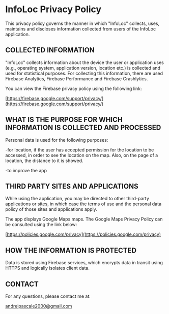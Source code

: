 # InfoLoc Privacy Policy

This privacy policy governs the manner in which "InfoLoc" collects, uses, maintains and discloses information collected from users of the InfoLoc application.

## COLLECTED INFORMATION

"InfoLoc" collects information about the device the user or application uses (e.g., operating system, application version, location etc.) is collected and used for statistical purposes. For collecting this information, there are used Firebase Analytics, Firebase Performance and Firebase Crashlytics.

You can view the Firebase privacy policy using the following link:

[https://firebase.google.com/support/privacy/](https://firebase.google.com/support/privacy/)

## WHAT IS THE PURPOSE FOR WHICH INFORMATION IS COLLECTED AND PROCESSED

Personal data is used for the following purposes:

-for location, if the user has accepted permission for the location to be accessed, in order to see the location on the map. Also, on the page of a location, the distance to it is showed.

-to improve the app

## THIRD PARTY SITES AND APPLICATIONS

While using the application, you may be directed to other third-party applications or sites, in which case the terms of use and the personal data policy of those sites and applications apply.

The app displays Google Maps maps. The Google Maps Privacy Policy can be consulted using the link below:

[https://policies.google.com/privacy](https://policies.google.com/privacy)

## HOW THE INFORMATION IS PROTECTED

Data is stored using Firebase services, which encrypts data in transit using HTTPS and logically isolates client data.

## CONTACT

For any questions, please contact me at:

andreipascale2000@gmail.com


